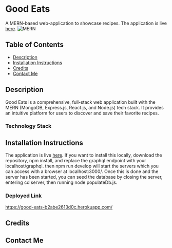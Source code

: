 # Good Eats
A MERN-based web-application to showcase recipes.
The application is live [here](https://good-eats-b2abe2613d0c.herokuapp.com/).
![MERN](https://img.shields.io/badge/MERN-Full%20Stack-blue?style=for-the-badge)

## Table of Contents

- [Description](#description)
- [Installation Instructions](#installation-instructions)
- [Credits](#credits)
- [Contact Me](#contact-me)
  
## Description

Good Eats is a comprehensive, full-stack web application built with the MERN (MongoDB, Express.js, React.js, and Node.js) tech stack. It provides an intuitive platform for users to discover and save their favorite recipes.

### Technology Stack

## Installation Instructions
The application is live [here](https://good-eats-b2abe2613d0c.herokuapp.com/).
If you want to install this locally, download the repository, npm install, and replace the graphql endpoint with your localhost/graphql. then npm run develop will start the servers which you can access with a browser at localhost:3000/. Once this is done and the server has been started, you can seed the database by closing the server, entering cd server, then running node populateDb.js.

### Deployed Link
https://good-eats-b2abe2613d0c.herokuapp.com/

## Credits

## Contact Me
